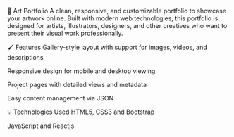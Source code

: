 🎨 Art Portfolio
A clean, responsive, and customizable portfolio to showcase your artwork online. Built with modern web technologies, this portfolio is designed for artists, illustrators, designers, and other creatives who want to present their visual work professionally.

🖌️ Features
Gallery-style layout with support for images, videos, and descriptions

Responsive design for mobile and desktop viewing

Project pages with detailed views and metadata

Easy content management via JSON

💡 Technologies Used
HTML5, CSS3 and Bootstrap 

JavaScript and Reactjs



